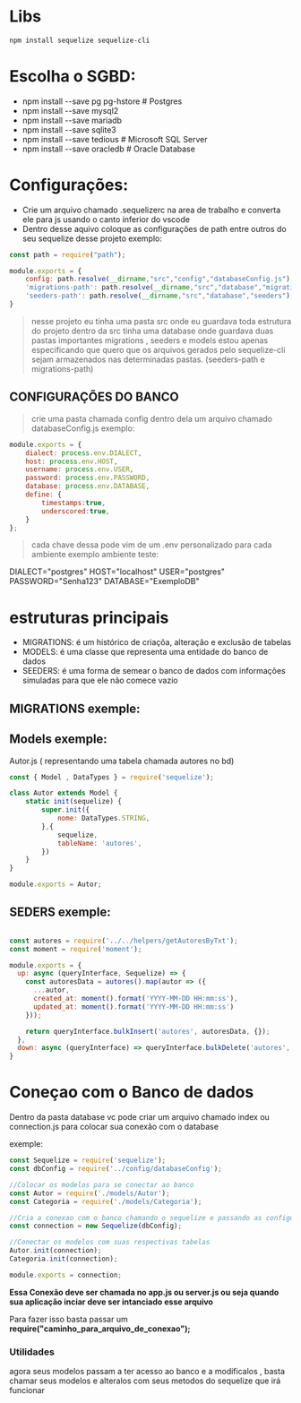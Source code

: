 # Libs

```bash
npm install sequelize sequelize-cli
```
# Escolha o SGBD:
- npm install --save pg pg-hstore # Postgres
- npm install --save mysql2
- npm install --save mariadb
- npm install --save sqlite3
- npm install --save tedious # Microsoft SQL Server
- npm install --save oracledb # Oracle Database

# Configurações:

- Crie um arquivo chamado .sequelizerc na area de trabalho e converta ele para js usando o canto inferior do vscode
- Dentro desse aquivo coloque as configurações de path entre outros do seu sequelize desse projeto exemplo:

```js
const path = require("path");

module.exports = {
    config: path.resolve(__dirname,"src","config","databaseConfig.js"),
    'migrations-path': path.resolve(__dirname,"src","database","migrations"),
    'seeders-path': path.resolve(__dirname,"src","database","seeders"),
}
```

> nesse projeto eu tinha uma pasta src onde eu guardava toda estrutura do projeto
> dentro da src tinha uma database onde guardava duas pastas importantes migrations , seeders e models
> estou apenas especificando que quero que os arquivos gerados pelo sequelize-cli sejam armazenados nas determinadas pastas. (seeders-path e migrations-path)

## CONFIGURAÇÕES DO BANCO

> crie uma pasta chamada config dentro dela um arquivo chamado databaseConfig.js
exemplo: 
```js
module.exports = {
    dialect: process.env.DIALECT,
    host: process.env.HOST,
    username: process.env.USER,
    password: process.env.PASSWORD,
    database: process.env.DATABASE,
    define: {
        timestamps:true,
        underscored:true,
    }
};
```
> cada chave dessa pode vim de um .env personalizado para cada ambiente
exemplo ambiente teste:

DIALECT="postgres"
HOST="localhost"
USER="postgres"
PASSWORD="Senha123"
DATABASE="ExemploDB"

# estruturas principais 

- MIGRATIONS: é um histórico de criaçõa, alteração e exclusão de tabelas
- MODELS: é uma classe que representa uma entidade do banco de dados
- SEEDERS: é uma forma de semear o banco de dados com informações simuladas para que ele não comece vazio

## MIGRATIONS exemple:



## Models exemple:

Autor.js  ( representando uma tabela chamada autores no bd)

```js
const { Model , DataTypes } = require('sequelize');

class Autor extends Model {
    static init(sequelize) {
        super.init({
            nome: DataTypes.STRING,
        },{
            sequelize,
            tableName: 'autores',
        })
    }
}

module.exports = Autor;
```


## SEDERS exemple:


```js

const autores = require('../../helpers/getAutoresByTxt');
const moment = require('moment');

module.exports = {
  up: async (queryInterface, Sequelize) => {
    const autoresData = autores().map(autor => ({
      ...autor,
      created_at: moment().format('YYYY-MM-DD HH:mm:ss'),
      updated_at: moment().format('YYYY-MM-DD HH:mm:ss')
    }));

    return queryInterface.bulkInsert('autores', autoresData, {});
  },
  down: async (queryInterface) => queryInterface.bulkDelete('autores', null, {})
}

```

# Coneçao com o Banco de dados

Dentro da pasta database vc pode criar um arquivo chamado index ou connection.js para colocar sua conexão com o database

exemple:

```js
const Sequelize = require('sequelize');
const dbConfig = require('../config/databaseConfig');

//Colocar os modelos para se conectar ao banco
const Autor = require('./models/Autor');
const Categoria = require('./models/Categoria');

//Cria a conexao com o banco chamando o sequelize e passando as configurações criadas anteriomente
const connection = new Sequelize(dbConfig);

//Conectar os modelos com suas respectivas tabelas
Autor.init(connection);
Categoria.init(connection);

module.exports = connection;

```

**Essa Conexão deve ser chamada no app.js ou server.js ou seja quando sua aplicação inciar deve ser intanciado esse arquivo**

Para fazer isso basta passar um __require("caminho_para_arquivo_de_conexao");__

### Utilidades

agora seus modelos passam a ter acesso ao banco e a modificalos , basta chamar seus modelos e alteralos com seus metodos do sequelize que irá funcionar
